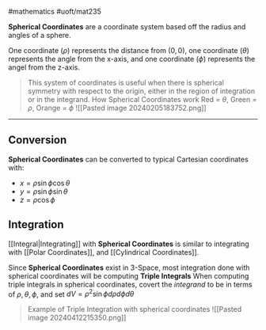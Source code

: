 #mathematics 
#uoft/mat235 

**Spherical Coordinates** are a coordinate system based off the radius and angles of a sphere.

One coordinate ($\rho$) represents the distance from $(0,0)$, one coordinate ($\theta$) represents the angle from the x-axis, and one coordinate ($\phi$) represents the angel from the z-axis.

> This system of coordinates is useful when there is spherical symmetry with respect to the origin, either in the region of integration or in the integrand. 
 >How Spherical Coordinates work
> 	Red = $\theta$, Green = $\rho$, Orange = $\phi$
> 	![[Pasted image 20240205183752.png]]

---
## Conversion
**Spherical Coordinates** can be converted to typical Cartesian coordinates with:
- $x=\rho\sin\phi\cos \theta$
- $y=\rho\sin \phi\sin \theta$
- $z=\rho\cos \phi$

## Integration
[[Integral|Integrating]] with **Spherical Coordinates** is similar to integrating with [[Polar Coordinates]], and [[Cylindrical Coordinates]].

Since **Spherical Coordinates** exist in 3-Space, most integration done with spherical coordinates will be computing **Triple Integrals**
When computing triple integrals in spherical coordinates, covert the *integrand* to be in terms of $\rho, \theta, \phi$, and set $dV=\rho^{2}\sin \phi d \rho d \phi d \theta$

> Example of Triple Integration with spherical coordinates
> 	![[Pasted image 20240412215350.png]]